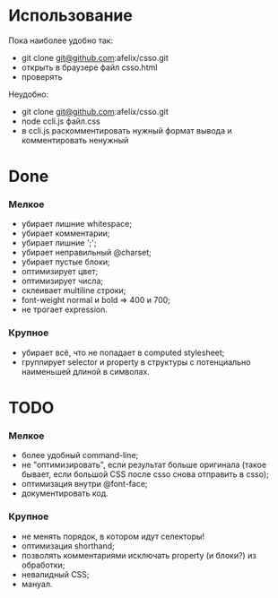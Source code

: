 # Использование

Пока наиболее удобно так:

* git clone git@github.com:afelix/csso.git
* открыть в браузере файл csso.html
* проверять

Неудобно:

* git clone git@github.com:afelix/csso.git
* node ccli.js файл.css
* в ccli.js раскомментировать нужный формат вывода и комментировать ненужный

# Done

### Мелкое

* убирает лишние whitespace;
* убирает комментарии;
* убирает лишние ';';
* убирает неправильный @charset;
* убирает пустые блоки;
* оптимизирует цвет;
* оптимизирует числа;
* склеивает multiline строки;
* font-weight normal и bold => 400 и 700;
* не трогает expression.

### Крупное

* убирает всё, что не попадает в computed stylesheet;
* группирует selector и property в структуры с потенциально наименьшей длиной в символах.

# TODO

### Мелкое

* более удобный command-line;
* не "оптимизировать", если результат больше оригинала (такое бывает, если большой CSS после csso снова отправить в csso);
* оптимизация внутри @font-face;
* документировать код.

### Крупное

* не менять порядок, в котором идут селекторы!
* оптимизация shorthand;
* позволять комментариями исключать property (и блоки?) из обработки;
* невалидный CSS;
* мануал.
